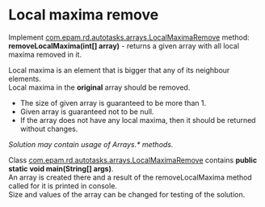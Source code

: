 # Local maxima remove
Implement [com.epam.rd.autotasks.arrays.LocalMaximaRemove](src/main/java/com/epam/rd/autotasks/arrays/LocalMaximaRemove.java) method:
<br><b>removeLocalMaxima(int[] array)</b> - returns a given array with all local maxima removed in it.

Local maxima is an element that is bigger that any of its neighbour elements.
<br>Local maxima in the <b>original</b> array should be removed.

- The size of given array is guaranteed to be more than 1.
- Given array is guaranteed not to be null.
- If the array does not have any local maxima, then it should be returned without changes.

<i>Solution may contain usage of Arrays.* methods.</i>

Class [com.epam.rd.autotasks.arrays.LocalMaximaRemove](src/main/java/com/epam/rd/autotasks/arrays/LocalMaximaRemove.java)
 contains <b>public static void main(String[] args)</b>. 
 <br>An array is created there and a result of the removeLocalMaxima method called for it is printed in console.
 <br>Size and values of the array can be changed for testing of the solution.